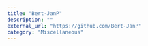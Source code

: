 ```yaml
---
title: "Bert-JanP"
description: ""
external_url: "https://github.com/Bert-JanP"
category: "Miscellaneous"
---
```


